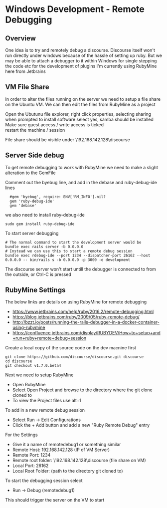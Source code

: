 # Windows Development - Remote Debugging

## Overview

One idea is to try and remotely debug a discourse.
Discourse itself won't run directly under windows because of the hassle of setting up ruby.
But we may be able to attach a debugger to it within Windows for single stepping the code etc for the development of plugins
I'm currently using RubyMine here from Jetbrains


## VM File Share

In order to alter the files running on the server we need to setup a file share on the Ubuntu VM.
We can then edit the files from RubyMine as a project

Open the Ubutunu file explorer, right click properties, selecting sharing <br>
when prompted to install software select yes, samba should be installed <br>
Make sure guest access / write access is ticked <br>
restart the machine / session

File share should be visible under
\\192.168.142.128\discourse


## Server Side debug

To get remote debugging to work with RubyMine we need to make a slight alteration to the GemFile

Comment out the byebug line, and add in the debase and ruby-debug-ide lines
```
  #gem 'byebug', require: ENV['RM_INFO'].nil?
  gem 'ruby-debug-ide'
  gem 'debase'
```

we also need to install ruby-debug-ide
```
sudo gem install ruby-debug-ide
```

To start server debugging
```
# The normal command to start the development server would be
bundle exec rails server -b 0.0.0.0
# Instead we can use this to start a remote debug session
bundle exec rdebug-ide --port 1234 --dispatcher-port 26162 --host 0.0.0.0 -- bin/rails s -b 0.0.0.0 -p 3000 -e development
```
The discourse server won't start untill the debugger is connected to from the outside, or Ctrl-C is pressed


## RubyMine Settings

The below links are details on using RubyMine for remote debugging

  * https://www.jetbrains.com/help/ruby/2016.2/remote-debugging.html
  * https://blog.jetbrains.com/ruby/2009/05/ruby-remote-debug/
  * http://bzzt.io/posts/running-the-rails-debugger-in-a-docker-container-using-rubymine
  * https://confluence.jetbrains.com/display/RUBYDEV/How+to+setup+and+run+ruby+remote+debug+session

Create a local copy of the source code on the dev macnine first

```
git clone https://github.com/discourse/discourse.git discourse
cd discourse
git checkout v1.7.0.beta4
```

Next we need to setup RubyMine

  * Open RubyMine
  * Select Open Project and browse to the directory where the git clone cloned to
  * To view the Project files use alt+1

To add in a new remote debug session

  * Select Run -> Edit Configurations
  * Click the + Add button and add a new "Ruby Remote Debug" entry

For the Settings

  * Give it a name of remotedebug1 or something similar
  * Remote Host: 192.168.142.128 (IP of VM Server)
  * Remote Port: 1234
  * Remote root folder: \\192.168.142.128\discourse (file share on VM)
  * Local Port: 26162
  * Local Root Folder: (path to the directory git cloned to)

To start the debugging session select

  * Run -> Debug (remotedebug1)

This should trigger the server on the VM to start
